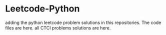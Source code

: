 # Leetcode-Python
adding the python leetcode problem solutions in this repositories. 
The code files are here.
all CTCI problems solutions are here.


















































































































































































































































































































































































































































































































































































































































































































































































































































































































































































































































































































































































































































































































































